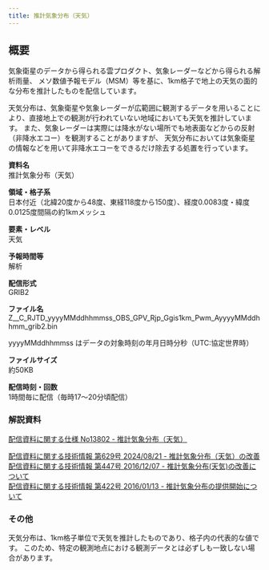 ```yaml
---
title: 推計気象分布（天気）
---
```


## 概要
気象衛星のデータから得られる雲プロダクト、気象レーダーなどから得られる解析雨量、
メソ数値予報モデル（MSM）等を基に、1km格子で地上の天気の面的な分布を推計したものを配信しています。

天気分布は、気象衛星や気象レーダーが広範囲に観測するデータを用いることにより、直接地上での観測が行われていない地域においても天気を推計しています。
また、気象レーダーは実際には降水がない場所でも地表面などからの反射（非降水エコー）を観測することがありますが、
天気分布においては気象衛星の情報などを用いて非降水エコーをできるだけ除去する処置を行っています。

**資料名** <br/>
推計気象分布（天気）

**領域・格子系** <br/>
日本付近（北緯20度から48度、東経118度から150度）、経度0.0083度・緯度0.0125度間隔の約1kmメッシュ

**要素・レベル** <br/>
天気

**予報時間等** <br/>
解析

**配信形式** <br/>
GRIB2

**ファイル名** <br/>
Z__C_RJTD_yyyyMMddhhmmss_OBS_GPV_Rjp_Ggis1km_Pwm_AyyyyMMddhhmm_grib2.bin

yyyyMMddhhmmss はデータの対象時刻の年月日時分秒（UTC:協定世界時）

**ファイルサイズ** <br/>
約50KB

**配信時刻・回数** <br/>
1時間毎に配信（毎時17～20分頃配信）

### 解説資料
[配信資料に関する仕様 No13802 - 推計気象分布（天気）](https://www.data.jma.go.jp/suishin/shiyou/pdf/no13802)


[配信資料に関する技術情報 第629号 2024/08/21 - 推計気象分布（天気）の改善](https://dmdata.jp/docs/jma/technical/629.pdf) <br/>
[配信資料に関する技術情報 第447号 2016/12/07 - 推計気象分布(天気)の改善について](https://dmdata.jp/docs/jma/technical/447.pdf) <br/>
[配信資料に関する技術情報 第422号 2016/01/13 - 推計気象分布の提供開始について](https://dmdata.jp/docs/jma/technical/422.pdf)

### その他
天気分布は、1km格子単位で天気を推計したものであり、格子内の代表的な値です。
このため、特定の観測地点における観測データとは必ずしも一致しない場合があります。
